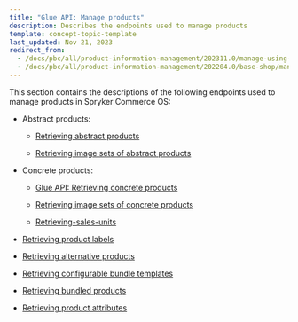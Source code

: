 ```yaml
---
title: "Glue API: Manage products"
description: Describes the endpoints used to manage products
template: concept-topic-template
last_updated: Nov 21, 2023
redirect_from:
  - /docs/pbc/all/product-information-management/202311.0/manage-using-glue-api/glue-api-manage-products.html
  - /docs/pbc/all/product-information-management/202204.0/base-shop/manage-using-glue-api/glue-api-manage-products.html
---
```


This section contains the descriptions of the following endpoints used to manage products in Spryker Commerce OS:  
* Abstract products:

  * [Retrieving abstract products](/docs/pbc/all/product-information-management/{{page.version}}/base-shop/manage-using-glue-api/abstract-products/glue-api-retrieve-abstract-products.html)

  * [Retrieving image sets of abstract products](/docs/pbc/all/product-information-management/{{page.version}}/base-shop/manage-using-glue-api/abstract-products/glue-api-retrieve-image-sets-of-abstract-products.html)

* Concrete products:

  * [Glue API: Retrieving concrete products](/docs/pbc/all/product-information-management/{{page.version}}/base-shop/manage-using-glue-api/concrete-products/glue-api-retrieve-concrete-products.html)

  * [Retrieving image sets of concrete products](/docs/dg/dev/glue-api/{{page.version}}/managing-products/concrete-products/retrieving-image-sets-of-concrete-products.html)

  * [Retrieving-sales-units](/docs/dg/dev/glue-api/{{page.version}}/managing-products/concrete-products/retrieving-sales-units.html)


* [Retrieving product labels](/docs/pbc/all/product-information-management/{{page.version}}/base-shop/manage-using-glue-api/glue-api-retrieve-product-labels.html)

* [Retrieving alternative products](/docs/pbc/all/product-information-management/{{page.version}}/base-shop/manage-using-glue-api/glue-api-retrieve-alternative-products.html)
* [Retrieving configurable bundle templates](/docs/pbc/all/product-information-management/{{page.version}}/base-shop/manage-using-glue-api/glue-api-retrieve-configurable-bundle-templates.html)
* [Retrieving bundled products](/docs/dg/dev/glue-api/{{page.version}}/managing-products/retrieving-bundled-products.html)
* [Retrieving product attributes](/docs/dg/dev/glue-api/{{page.version}}/managing-products/retrieving-product-attributes.html)
